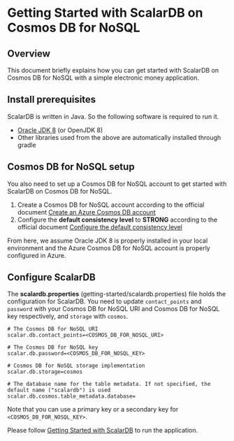 # Getting Started with ScalarDB on Cosmos DB for NoSQL

## Overview
This document briefly explains how you can get started with ScalarDB on Cosmos DB for NoSQL with a simple electronic money application.

## Install prerequisites

ScalarDB is written in Java. So the following software is required to run it.

* [Oracle JDK 8](https://www.oracle.com/technetwork/java/javase/downloads/jdk8-downloads-2133151.html) (or OpenJDK 8)
* Other libraries used from the above are automatically installed through gradle

## Cosmos DB for NoSQL setup
You also need to set up a Cosmos DB for NoSQL account to get started with ScalarDB on Cosmos DB for NoSQL.

1. Create a Cosmos DB for NoSQL account according to the official document [Create an Azure Cosmos DB account](https://learn.microsoft.com/en-us/azure/cosmos-db/nosql/quickstart-portal#create-account)
1. Configure the **default consistency level** to **STRONG** according to the official document [Configure the default consistency level](https://learn.microsoft.com/en-us/azure/cosmos-db/nosql/how-to-manage-consistency#configure-the-default-consistency-level)

From here, we assume Oracle JDK 8 is properly installed in your local environment and the Azure Cosmos DB for NoSQL account is properly configured in Azure.

## Configure ScalarDB
    
The **scalardb.properties** (getting-started/scalardb.properties) file holds the configuration for ScalarDB. You need to update `contact_points` and `password` with your Cosmos DB for NoSQL URI and Cosmos DB for NoSQL key respectively, and `storage` with `cosmos`.
    
```properties
# The Cosmos DB for NoSQL URI
scalar.db.contact_points=<COSMOS_DB_FOR_NOSQL_URI>

# The Cosmos DB for NoSQL key
scalar.db.password=<COSMOS_DB_FOR_NOSQL_KEY>

# Cosmos DB for NoSQL storage implementation
scalar.db.storage=cosmos

# The database name for the table metadata. If not specified, the default name ("scalardb") is used
scalar.db.cosmos.table_metadata.database=
```
Note that you can use a primary key or a secondary key for `<COSMOS_DB_FOR_NOSQL_KEY>`.

Please follow [Getting Started with ScalarDB](getting-started-with-scalardb.md) to run the application.
